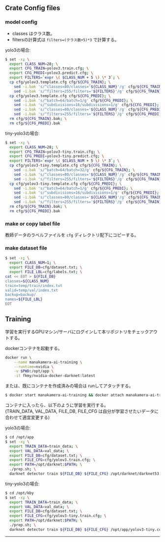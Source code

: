 



## Crate Config files

### model config

- classes はクラス数。  
- filtersの計算式は `filters=(クラス数+5)*3` で計算する。

yolo3の場合:  
```sh
$ set -x; \
  export CLASS_NUM=28; \
  export CFG_TRAIN=yolov3.train.cfg; \
  export CFG_PREDI=yolov3.predict.cfg; \
  export FILTERS=`expr \( $CLASS_NUM + 5 \) \* 3`; \
  cp cfg/yolov3.template.cfg cfg/${CFG_TRAIN}; \
    sed -i.bak 's/^classes=80/classes='${CLASS_NUM}'/g' cfg/${CFG_TRAIN}; \
    sed -i.bak 's/^filters=255/filters='${FILTERS}'/g' cfg/${CFG_TRAIN}; \
  cp cfg/yolov3.template.cfg cfg/${CFG_PREDI}; \
    sed -i.bak 's/^batch=64/batch=1/g' cfg/${CFG_PREDI}; \
    sed -i.bak 's/^subdivisions=16/subdivisions=1/g' cfg/${CFG_PREDI}; \
    sed -i.bak 's/^classes=80/classes='${CLASS_NUM}'/g' cfg/${CFG_PREDI}; \
    sed -i.bak 's/^filters=255/filters='${FILTERS}'/g' cfg/${CFG_PREDI}; \
  rm cfg/${CFG_TRAIN}.bak; \
  rm cfg/${CFG_PREDI}.bak
```

tiny-yolo3の場合:  
```sh
$ set -x; \
  export CLASS_NUM=28; \
  export CFG_TRAIN=yolov3-tiny.train.cfg; \
  export CFG_PREDI=yolov3-tiny.predict.cfg; \
  export FILTERS=`expr \( $CLASS_NUM + 5 \) \* 3`; \
  cp cfg/yolov3-tiny.template.cfg cfg/${CFG_TRAIN}; \
    sed -i.bak 's/^batch=64/batch=32/g' cfg/${CFG_TRAIN}; \
    sed -i.bak 's/^classes=80/classes='${CLASS_NUM}'/g' cfg/${CFG_TRAIN}; \
    sed -i.bak 's/^filters=255/filters='${FILTERS}'/g' cfg/${CFG_TRAIN}; \
  cp cfg/yolov3-tiny.template.cfg cfg/${CFG_PREDI}; \
    sed -i.bak 's/^batch=64/batch=1/g' cfg/${CFG_PREDI}; \
    sed -i.bak 's/^subdivisions=16/subdivisions=1/g' cfg/${CFG_PREDI}; \
    sed -i.bak 's/^classes=80/classes='${CLASS_NUM}'/g' cfg/${CFG_TRAIN}; \
    sed -i.bak 's/^filters=255/filters='${FILTERS}'/g' cfg/${CFG_TRAIN}; \
  rm cfg/${CFG_TRAIN}.bak; \
  rm cfg/${CFG_PREDI}.bak
```

### make or copy label file

教師データのラベルファイルを `cfg` ディレクトリ配下にコピーする。

### make dataset file

```sh
$ set -x; \
  export CLASS_NUM=1; \
  export FILE_DB=cfg/dataset.txt; \
  export FILE_LBL=cfg/labels.txt; \
cat << EOT > ${FILE_DB}
classes=${CLASS_NUM}
train=temp/train/index.txt
valid=temp/val/index.txt
backup=backup/
names=${FILE_LBL}
EOT
```


## Training

学習を実行するGPUマシン/サーバにログインして本リポジトリをチェックアウトする。  

dockerコンテナを起動する。  

```sh
docker run \
    --name manakamera-ai-training \
    --runtime=nvidia \
    -v $PWD:/opt/app \
    -it fkmy/nvidia-docker-darknet:latest
```

または、既にコンテナを作成済みの場合は runしてアタッチする。

```sh
$ docker start manakamera-ai-training && docker attach manakamera-ai-training
```

コンテナに入ったら、以下のように学習を実行する。  
(TRAIN_DATA, VAL_DATA, FILE_DB, FILE_CFG は自分が学習させたいデータに合わせて適宜変更する)

yolo3の場合:  
```sh
$ cd /opt/app
$ set -x; \
  export TRAIN_DATA=train_data; \
  export VAL_DATA=val_data; \
  export FILE_DB=cfg/dataset.txt; \
  export FILE_CFG=cfg/yolov3.train.cfg; \
  export PATH=/opt/darknet:$PATH; \
  ./prep.sh; \
  darknet detector train ${FILE_DB} ${FILE_CFG} /opt/darknet/darknet53.conv.74
```

tiny-yolo3の場合:  
```sh
$ cd /opt/kby
$ set -x; \
  export TRAIN_DATA=train_data; \
  export VAL_DATA=val_data; \
  export FILE_DB=cfg/dataset.txt; \
  export FILE_CFG=cfg/yolov3-tiny.train.cfg; \
  export PATH=/opt/darknet:$PATH; \
  ./prep.sh; \
  darknet detector train ${FILE_DB} ${FILE_CFG} /opt/app/yolov3-tiny.conv.15
```

----

